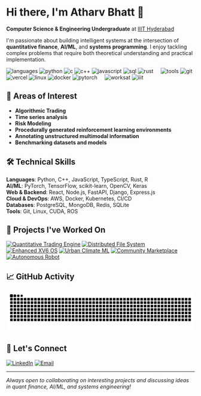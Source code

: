 # Hi there, I'm Atharv Bhatt 👋

**Computer Science & Engineering Undergraduate** at [IIIT Hyderabad](https://www.iiit.ac.in)

I'm passionate about building intelligent systems at the intersection of **quantitative finance**, **AI/ML**, and **systems programming**. I enjoy tackling complex problems that require both theoretical understanding and practical implementation.

![languages](https://img.shields.io/static/v1?label=&message=languages:&color=111&style=flat-square)
![python](https://img.shields.io/static/v1?logo=python&label=&message=python&color=36465D&logoColor=AAA&style=flat-square&link=)
![c](https://img.shields.io/static/v1?logo=c&label=&message=c&color=36465D&logoColor=AAA&style=flat-square)
![c++](https://img.shields.io/static/v1?logo=cplusplus&label=&message=c++&color=36465D&logoColor=AAA&style=flat-square)
![javascript](https://img.shields.io/static/v1?logo=javascript&label=&message=javascript&color=36465D&logoColor=AAA&style=flat-square)
![sql](https://img.shields.io/static/v1?logo=mysql&label=&message=sql&color=36465D&logoColor=AAA&style=flat-square)
![rust](https://img.shields.io/static/v1?logo=rust&label=&message=rust&color=36465D&logoColor=AAA&style=flat-square)
&nbsp;&nbsp;&nbsp;
![tools](https://img.shields.io/static/v1?label=&message=tools:&color=111&style=flat-square)
![git](https://img.shields.io/static/v1?logo=git&label=&message=git&color=36465D&logoColor=AAA&style=flat-square)
![vercel](https://img.shields.io/static/v1?logo=vercel&label=&message=vercel&color=36465D&logoColor=AAA&style=flat-square)
![linux](https://img.shields.io/static/v1?logo=linux&label=&message=linux&color=36465D&logoColor=AAA&style=flat-square)
![docker](https://img.shields.io/static/v1?logo=docker&label=&message=docker&color=36465D&logoColor=AAA&style=flat-square)
![pytorch](https://img.shields.io/static/v1?logo=pytorch&label=&message=pytorch&color=36465D&logoColor=AAA&style=flat-square)
&nbsp;&nbsp;&nbsp;
![worksat](https://img.shields.io/static/v1?label=&message=@:&color=111&style=flat-square)
![iiit](https://img.shields.io/static/v1?label=&message=IIIT%20Hyderabad&color=111&logoColor=FF0000&style=flat-square)

## 🎯 Areas of Interest

- **Algorithmic Trading**
- **Time series analysis**
- **Risk Modeling**
- **Procedurally generated reinforcement learning environments**
- **Annotating unstructured multimodal information**
- **Benchmarking datasets and models**

## 🛠️ Technical Skills

**Languages**: Python, C++, JavaScript, TypeScript, Rust, R  
**AI/ML**: PyTorch, TensorFlow, scikit-learn, OpenCV, Keras  
**Web & Backend**: React, Node.js, FastAPI, Django, Express.js  
**Cloud & DevOps**: AWS, Docker, Kubernetes, CI/CD  
**Databases**: PostgreSQL, MongoDB, Redis, SQLite  
**Tools**: Git, Linux, CUDA, ROS

## 🚀 Projects I've Worked On

[![Quantitative Trading Engine](https://img.shields.io/badge/Quantitative%20Trading%20Engine-Low%20Latency-blue?style=for-the-badge&logo=github)](https://github.com/atharvv04/Quantitative-Low-Latency-Trading-Engine)
[![Distributed File System](https://img.shields.io/badge/Distributed%20File%20System-Network%20Systems-green?style=for-the-badge&logo=github)](https://github.com/atharvv04/Distributed-Network-File-System)
[![Enhanced XV6 OS](https://img.shields.io/badge/Enhanced%20XV6%20OS-Operating%20Systems-red?style=for-the-badge&logo=github)](https://github.com/atharvv04/Enhanced-MIT-XV6-Operating-System)
[![Urban Climate ML](https://img.shields.io/badge/Urban%20Climate%20ML-Data%20Science-orange?style=for-the-badge&logo=github)](https://github.com/atharvv04/Applied-ML-and-Data-Science-for-Urban-Climate-Modeling)
[![Community Marketplace](https://img.shields.io/badge/Community%20Marketplace-Web%20Portal-purple?style=for-the-badge&logo=github)](https://github.com/atharvv04/IIITH-Community-Marketplace-Portal)
[![Autonomous Robot](https://img.shields.io/badge/Autonomous%20Robot-Obstacle%20Avoidance-cyan?style=for-the-badge&logo=github)](https://github.com/atharvv04/Autonomous-Obstacle-Avoidance-Robot)

## 📈 GitHub Activity

![Snake Game](https://github.com/atharvv04/atharvv04/blob/output/snake.svg)

## 🤝 Let's Connect

[![LinkedIn](https://img.shields.io/badge/LinkedIn-%230077B5.svg?logo=linkedin&logoColor=white)](https://www.linkedin.com/in/atharv-bhatt-0260212b5/) 
[![Email](https://img.shields.io/badge/Email-D14836?logo=gmail&logoColor=white)](mailto:atharvbhatt10@gmail.com)

---

*Always open to collaborating on interesting projects and discussing ideas in quant finance, AI/ML, and systems engineering!*

